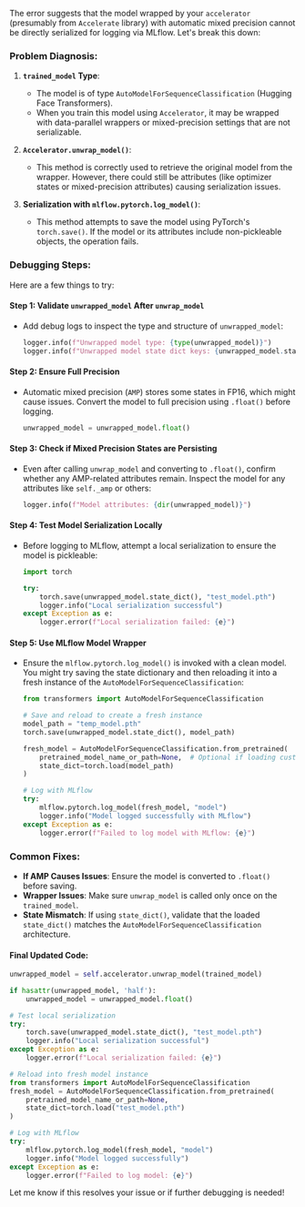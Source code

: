 The error suggests that the model wrapped by your `accelerator` (presumably from `Accelerate` library) with automatic mixed precision cannot be directly serialized for logging via MLflow. Let's break this down:

### Problem Diagnosis:
1. **`trained_model` Type**:
   - The model is of type `AutoModelForSequenceClassification` (Hugging Face Transformers).
   - When you train this model using `Accelerator`, it may be wrapped with data-parallel wrappers or mixed-precision settings that are not serializable.

2. **`Accelerator.unwrap_model()`**:
   - This method is correctly used to retrieve the original model from the wrapper. However, there could still be attributes (like optimizer states or mixed-precision attributes) causing serialization issues.

3. **Serialization with `mlflow.pytorch.log_model()`**:
   - This method attempts to save the model using PyTorch's `torch.save()`. If the model or its attributes include non-pickleable objects, the operation fails.

### Debugging Steps:
Here are a few things to try:

#### Step 1: Validate `unwrapped_model` After `unwrap_model`
- Add debug logs to inspect the type and structure of `unwrapped_model`:
  ```python
  logger.info(f"Unwrapped model type: {type(unwrapped_model)}")
  logger.info(f"Unwrapped model state dict keys: {unwrapped_model.state_dict().keys()}")
  ```

#### Step 2: Ensure Full Precision
- Automatic mixed precision (`AMP`) stores some states in FP16, which might cause issues. Convert the model to full precision using `.float()` before logging.
  ```python
  unwrapped_model = unwrapped_model.float()
  ```

#### Step 3: Check if Mixed Precision States are Persisting
- Even after calling `unwrap_model` and converting to `.float()`, confirm whether any AMP-related attributes remain. Inspect the model for any attributes like `self._amp` or others:
  ```python
  logger.info(f"Model attributes: {dir(unwrapped_model)}")
  ```

#### Step 4: Test Model Serialization Locally
- Before logging to MLflow, attempt a local serialization to ensure the model is pickleable:
  ```python
  import torch

  try:
      torch.save(unwrapped_model.state_dict(), "test_model.pth")
      logger.info("Local serialization successful")
  except Exception as e:
      logger.error(f"Local serialization failed: {e}")
  ```

#### Step 5: Use MLflow Model Wrapper
- Ensure the `mlflow.pytorch.log_model()` is invoked with a clean model. You might try saving the state dictionary and then reloading it into a fresh instance of the `AutoModelForSequenceClassification`:
  ```python
  from transformers import AutoModelForSequenceClassification

  # Save and reload to create a fresh instance
  model_path = "temp_model.pth"
  torch.save(unwrapped_model.state_dict(), model_path)
  
  fresh_model = AutoModelForSequenceClassification.from_pretrained(
      pretrained_model_name_or_path=None,  # Optional if loading custom model
      state_dict=torch.load(model_path)
  )
  
  # Log with MLflow
  try:
      mlflow.pytorch.log_model(fresh_model, "model")
      logger.info("Model logged successfully with MLflow")
  except Exception as e:
      logger.error(f"Failed to log model with MLflow: {e}")
  ```

### Common Fixes:
- **If AMP Causes Issues**: Ensure the model is converted to `.float()` before saving.
- **Wrapper Issues**: Make sure `unwrap_model` is called only once on the `trained_model`.
- **State Mismatch**: If using `state_dict()`, validate that the loaded `state_dict()` matches the `AutoModelForSequenceClassification` architecture.

#### Final Updated Code:
```python
unwrapped_model = self.accelerator.unwrap_model(trained_model)

if hasattr(unwrapped_model, 'half'):
    unwrapped_model = unwrapped_model.float()

# Test local serialization
try:
    torch.save(unwrapped_model.state_dict(), "test_model.pth")
    logger.info("Local serialization successful")
except Exception as e:
    logger.error(f"Local serialization failed: {e}")

# Reload into fresh model instance
from transformers import AutoModelForSequenceClassification
fresh_model = AutoModelForSequenceClassification.from_pretrained(
    pretrained_model_name_or_path=None,
    state_dict=torch.load("test_model.pth")
)

# Log with MLflow
try:
    mlflow.pytorch.log_model(fresh_model, "model")
    logger.info("Model logged successfully")
except Exception as e:
    logger.error(f"Failed to log model: {e}")
```

Let me know if this resolves your issue or if further debugging is needed!